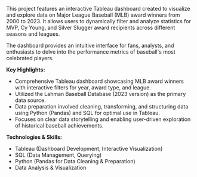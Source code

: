 This project features an interactive Tableau dashboard created to visualize and explore data on Major League Baseball (MLB) award winners from 2000 to 2023. It allows users to dynamically filter and analyze statistics for MVP, Cy Young, and Silver Slugger award recipients across different seasons and leagues.

The dashboard provides an intuitive interface for fans, analysts, and enthusiasts to delve into the performance metrics of baseball's most celebrated players.

**Key Highlights:**

* Comprehensive Tableau dashboard showcasing MLB award winners with interactive filters for year, award type, and league.
* Utilized the Lahman Baseball Database (2023 version) as the primary data source.
* Data preparation involved cleaning, transforming, and structuring data using Python (Pandas) and SQL for optimal use in Tableau.
* Focuses on clear data storytelling and enabling user-driven exploration of historical baseball achievements.

**Technologies & Skills:**

* Tableau (Dashboard Development, Interactive Visualization)
* SQL (Data Management, Querying)
* Python (Pandas for Data Cleaning & Preparation)
* Data Analysis & Visualization

